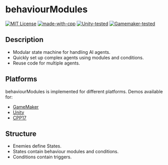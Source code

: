 # behaviourModules

[![MIT License](https://img.shields.io/badge/License-MIT-green.svg)](LICENSE)
[![made-with-cpp](https://img.shields.io/badge/C%2B%2B17-green?style=flat&label=Made%20with)](https://learn.microsoft.com/en-us/cpp/cpp/welcome-back-to-cpp-modern-cpp)
[![Unity-tested](https://img.shields.io/badge/Works%20with-Unity%20-%23000000.svg?&logo=unity)](https://unity.com)
[![Gamemaker-tested](https://img.shields.io/badge/GameMaker-orange?style=flat&logo=gamemaker&label=Works%20with)](https://gamemaker.io)

## Description
* Modular state machine for handling AI agents.
* Quickly set up complex agents using modules and conditions.
* Reuse code for multiple agents.

## Platforms
behaviourModules is implemented for different platforms. Demos available for:
* [GameMaker](GML/implementation/enemy.gml)
* [Unity]()
* [CPP17](CPP/implementation/Goblin.cpp)

## Structure
* Enemies define States.
* States contain behaviour modules and conditions.
* Conditions contain triggers.
